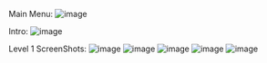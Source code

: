 Main Menu:
![image](https://github.com/Stephan-Jacob/project_java_space_game/assets/83079613/09138ad2-f0d4-4705-b165-8dffadb46ead)

Intro:
![image](https://github.com/Stephan-Jacob/project_java_space_game/assets/83079613/0218c45d-21df-482e-a7bc-fa8a8716427b)

Level 1 ScreenShots:
![image](https://github.com/Stephan-Jacob/project_java_space_game/assets/83079613/edabfbaa-8cb2-4209-88a3-f7a87b9c2c5a)
![image](https://github.com/Stephan-Jacob/project_java_space_game/assets/83079613/145c42fb-167d-4fc8-a082-1b0128c2ee04)
![image](https://github.com/Stephan-Jacob/project_java_space_game/assets/83079613/9e8f62ea-4eac-467f-8a28-af57f76d291e)
![image](https://github.com/Stephan-Jacob/project_java_space_game/assets/83079613/f42254cf-1dd2-445c-a4f0-50ab70c6a278)
![image](https://github.com/Stephan-Jacob/project_java_space_game/assets/83079613/aacca89c-6994-498d-83e7-9cbcfe790fae)
